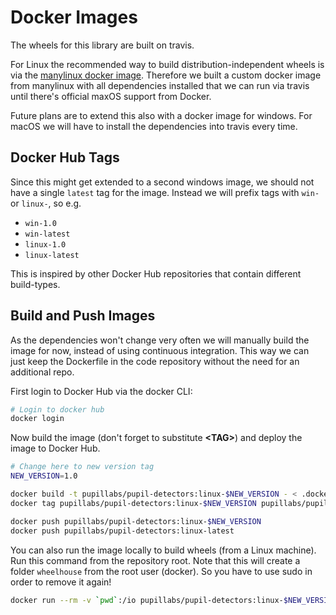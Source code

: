 # Docker Images

The wheels for this library are built on travis.

For Linux the recommended way to build distribution-independent wheels is via the [manylinux docker image](https://github.com/pypa/manylinux).
Therefore we built a custom docker image from manylinux with all dependencies installed that we can run via travis until there's official maxOS support from Docker.

Future plans are to extend this also with a docker image for windows.
For macOS we will have to install the dependencies into travis every time.

## Docker Hub Tags

Since this might get extended to a second windows image, we should not have a single `latest` tag for the image.
Instead we will prefix tags with `win-` or `linux-`, so e.g.
- `win-1.0`
- `win-latest`
- `linux-1.0`
- `linux-latest`

This is inspired by other Docker Hub repositories that contain different build-types.

## Build and Push Images

As the dependencies won't change very often we will manually build the image for now, instead of using continuous integration.
This way we can just keep the Dockerfile in the code repository without the need for an additional repo.

First login to Docker Hub via the docker CLI:
```sh
# Login to docker hub
docker login
```

Now build the image (don't forget to substitute **\<TAG\>**) and deploy the image to Docker Hub. 
```sh
# Change here to new version tag
NEW_VERSION=1.0

docker build -t pupillabs/pupil-detectors:linux-$NEW_VERSION - < .docker/manylinux.Dockerfile
docker tag pupillabs/pupil-detectors:linux-$NEW_VERSION pupillabs/pupil-detectors:linux-latest

docker push pupillabs/pupil-detectors:linux-$NEW_VERSION
docker push pupillabs/pupil-detectors:linux-latest
```

You can also run the image locally to build wheels (from a Linux machine). Run this command from the repository root. Note that this will create a folder `wheelhouse` from the root user (docker). So you have to use sudo in order to remove it again!
```sh
docker run --rm -v `pwd`:/io pupillabs/pupil-detectors:linux-$NEW_VERSION /io/.travis/linux_build_wheels.sh
```